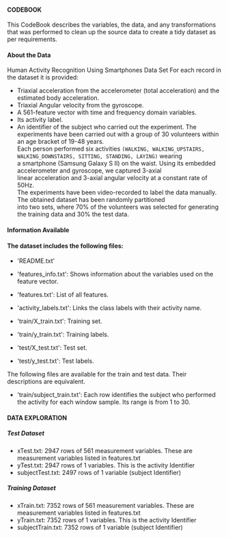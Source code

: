 #### CODEBOOK ###
This CodeBook describes the variables, the data, and any transformations that was performed to clean up  the source data to create 
a tidy dataset as per requirements.

#### About the Data ###
Human Activity Recognition Using Smartphones Data Set 
For each record in the dataset it is provided: 
- Triaxial acceleration from the accelerometer (total acceleration) and the estimated body acceleration. 
- Triaxial Angular velocity from the gyroscope. 
- A 561-feature vector with time and frequency domain variables. 
- Its activity label. 
- An identifier of the subject who carried out the experiment.
The experiments have been carried out with a group of 30 volunteers within an age bracket of 19-48 years.  
Each person performed six activities `(WALKING, WALKING_UPSTAIRS, WALKING_DOWNSTAIRS, SITTING, STANDING, LAYING)` wearing   
a smartphone (Samsung Galaxy S II) on the waist. Using its embedded accelerometer and gyroscope, we captured 3-axial   
linear acceleration and 3-axial angular velocity at a constant rate of 50Hz.   
The experiments have been video-recorded to label the data manually. The obtained dataset has been randomly partitioned   
into two sets, where 70% of the volunteers was selected for generating the training data and 30% the test data.   

#### Information Available ###


####  The dataset includes the following files:
- 'README.txt'

- 'features_info.txt': Shows information about the variables used on the feature vector.

- 'features.txt': List of all features.

- 'activity_labels.txt': Links the class labels with their activity name.

- 'train/X_train.txt': Training set.

- 'train/y_train.txt': Training labels.

- 'test/X_test.txt': Test set.

- 'test/y_test.txt': Test labels.

The following files are available for the train and test data. Their descriptions are equivalent. 

- 'train/subject_train.txt': Each row identifies the subject who performed the activity for each window sample. Its range is from 1 to 30. 

#### DATA EXPLORATION ###

##### Test Dataset
- xTest.txt: 2947 rows of 561 measurement variables. These are measurement variables listed in features.txt
- yTest.txt: 2947 rows of 1 variables. This is the activity Identifier
- subjectTest.txt: 2497 rows of 1 variable (subject Identifier)

##### Training Dataset
- xTrain.txt: 7352 rows of 561 measurement variables. These are measurement variables listed in features.txt
- yTrain.txt: 7352 rows of 1 variables. This is the activity Identifier
- subjectTrain.txt: 7352 rows of 1 variable (subject Identifier)

 


